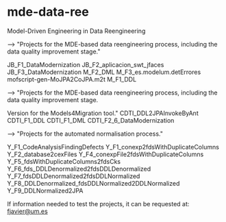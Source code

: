 # mde-data-ree
Model-Driven Engineering in Data Reengineering

--> "Projects for the MDE-based data reengineering process, including the data quality improvement stage."

JB_F1_DataModernization
JB_F2_aplicacion_swt_jfaces
JB_F3_DataModernization
M_F2_DML
M_F3_es.modelum.detErrores
mofscript-gen-MoJPA2CoJPA.m2t
M_F1_DDL

--> "Projects for the MDE-based data reengineering process, including the data quality improvement stage.

Version for the Models4Migration tool."
CDTI_DDL2JPAInvokeByAnt
CDTI_F1_DDL
CDTI_F1_DML
CDTI_F2_6_DataModernization

--> "Projects for the automated normalisation process."

Y_F1_CodeAnalysisFindingDefects
Y_F1_conexp2fdsWithDuplicateColumns
Y_F2_database2cexFiles
Y_F4_conexpFile2fdsWithDuplicateColumns
Y_F5_fdsWithDuplicateColumns2fdsCks
Y_F6_fds_DDLDenormalized2fdsDDLDenormalized
Y_F7_fdsDDLDenormalized2fdsDDLNormalized
Y_F8_DDLDenormalized_fdsDDLNormalized2DDLNormalized
Y_F9_DDLNormalized2JPA

If information needed to test the projects, it can be requested at: fjavier@um.es
